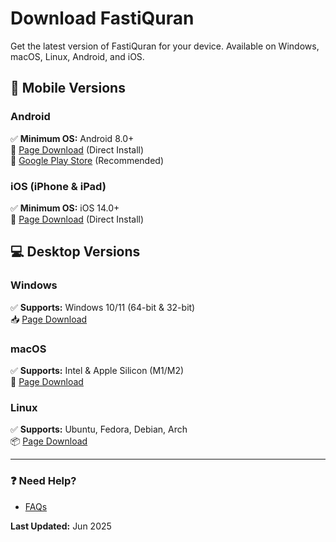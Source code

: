 # Download FastiQuran

Get the latest version of FastiQuran for your device. Available on Windows, macOS, Linux, Android, and iOS.

## 📱 Mobile Versions

### Android
✅ **Minimum OS:** Android 8.0+  
🔗 [Page Download](/fastiquran/download/android) (Direct Install)  
📲 [Google Play Store](https://play.google.com/...) (Recommended)

### iOS (iPhone & iPad)
✅ **Minimum OS:** iOS 14.0+  
🔗 [Page Download](/fastiquran/download/ios) (Direct Install)   

## 💻 Desktop Versions

### Windows
✅ **Supports:** Windows 10/11 (64-bit & 32-bit)  
📥 [Page Download](/fastiquran/download/windows)   

### macOS
✅ **Supports:** Intel & Apple Silicon (M1/M2)  
🍏 [Page Download](/fastiquran/download/macos)

### Linux
✅ **Supports:** Ubuntu, Fedora, Debian, Arch  
📦 [Page Download](/fastiquran/download/linux)   
 

---

### ❓ Need Help? 
- [FAQs](/faq)

**Last Updated:** Jun 2025 
